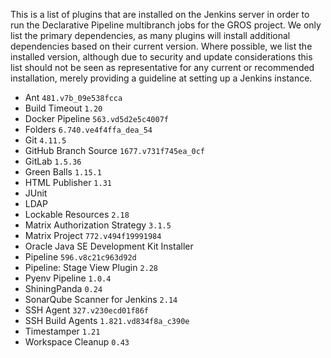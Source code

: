 This is a list of plugins that are installed on the Jenkins server in order to
run the Declarative Pipeline multibranch jobs for the GROS project. We only list
the primary dependencies, as many plugins will install additional dependencies
based on their current version. Where possible, we list the installed version,
although due to security and update considerations this list should not be seen
as representative for any current or recommended installation, merely providing
a guideline at setting up a Jenkins instance.

- Ant `481.v7b_09e538fcca`
- Build Timeout `1.20`
- Docker Pipeline `563.vd5d2e5c4007f`
- Folders `6.740.ve4f4ffa_dea_54`
- Git `4.11.5`
- GitHub Branch Source `1677.v731f745ea_0cf`
- GitLab `1.5.36`
- Green Balls `1.15.1`
- HTML Publisher `1.31`
- JUnit
- LDAP
- Lockable Resources `2.18`
- Matrix Authorization Strategy `3.1.5`
- Matrix Project `772.v494f19991984`
- Oracle Java SE Development Kit Installer
- Pipeline `596.v8c21c963d92d`
- Pipeline: Stage View Plugin `2.28`
- Pyenv Pipeline `1.0.4`
- ShiningPanda `0.24`
- SonarQube Scanner for Jenkins `2.14`
- SSH Agent `327.v230ecd01f86f`
- SSH Build Agents `1.821.vd834f8a_c390e`
- Timestamper `1.21`
- Workspace Cleanup `0.43`
